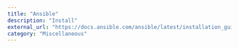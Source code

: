 ```yaml
---
title: "Ansible"
description: "Install"
external_url: "https://docs.ansible.com/ansible/latest/installation_guide/intro_installation.html"
category: "Miscellaneous"
---
```

